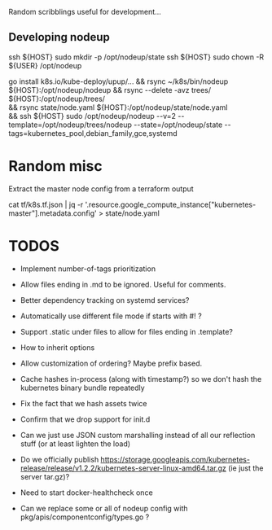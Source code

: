 Random scribblings useful for development...


## Developing nodeup

ssh ${HOST} sudo mkdir -p /opt/nodeup/state
ssh ${HOST} sudo chown -R ${USER} /opt/nodeup

go install k8s.io/kube-deploy/upup/... && rsync ~/k8s/bin/nodeup ${HOST}:/opt/nodeup/nodeup && rsync --delete -avz trees/ ${HOST}:/opt/nodeup/trees/ \
&& rsync state/node.yaml ${HOST}:/opt/nodeup/state/node.yaml \
&& ssh ${HOST} sudo /opt/nodeup/nodeup --v=2  --template=/opt/nodeup/trees/nodeup --state=/opt/nodeup/state --tags=kubernetes_pool,debian_family,gce,systemd


# Random misc

Extract the master node config from a terraform output

cat tf/k8s.tf.json | jq -r '.resource.google_compute_instance["kubernetes-master"].metadata.config' > state/node.yaml



TODOS
======

* Implement number-of-tags prioritization
* Allow files ending in .md to be ignored.  Useful for comments.
* Better dependency tracking on systemd services?
* Automatically use different file mode if starts with #! ?
* Support .static under files to allow for files ending in .template?
* How to inherit options
* Allow customization of ordering?  Maybe prefix based.
* Cache hashes in-process (along with timestamp?) so we don't hash the kubernetes binary bundle repeatedly
* Fix the fact that we hash assets twice
* Confirm that we drop support for init.d
* Can we just use JSON custom marshalling instead of all our reflection stuff (or at least lighten the load)

* Do we officially publish https://storage.googleapis.com/kubernetes-release/release/v1.2.2/kubernetes-server-linux-amd64.tar.gz (ie just the server tar.gz)?

* Need to start docker-healthcheck once

* Can we replace some or all of nodeup config with pkg/apis/componentconfig/types.go ?
 